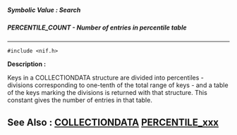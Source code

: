 ##### Symbolic Value : Search
##### PERCENTILE_COUNT - Number of entries in percentile table
---
```
#include <nif.h>
```
**Description :**

Keys in a COLLECTIONDATA structure are divided into percentiles - divisions 
corresponding to one-tenth of the total range of keys - and a table of the keys 
marking the divisions is returned with that structure.  This constant gives the 
number of entries in that table.

**See Also :**
[COLLECTIONDATA](/reference/Data/COLLECTIONDATA)
[PERCENTILE_xxx](/reference/Symb/PERCENTILE_xxx)
---
